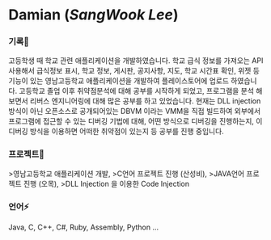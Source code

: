 # Damian (*SangWook Lee*)


<h3>기록🌱</h3>
고등학생 때 학교 관련 애플리케이션을 개발하였습니다. 학교 급식 정보를 가져오는 API 사용해서 급식정보 표시, 학교 정보, 게시판, 공지사항, 지도, 학교 시간표 확인, 위젯 등 기능이 있는 영남고등학교 애플리케이션을 개발하여 플레이스토어에 업로드 하였습니다. 
고등학교 졸업 이후 취약점분석에 대해 공부를 시작하게 되었고, 프로그램을 분석 해 보면서 리버스 엔지니어링에 대해 많은 공부를 하고 있었습니다. 
현재는 DLL injection 방식이 아닌 오픈소스로 공개되어있는 DBVM 이라는 VMM을 직접 빌드하여 외부에서 프로그램에 접근할 수 있는 디버깅 기법에 대해, 어떤 방식으로 디버깅을 진행하는지, 이 디버깅 방식을 이용하면 어떠한 취약점이 있는지 등 공부를 진행 중입니다.

<h3>프로젝트🔭</h3>
>영남고등학교 애플리케이션 개발, 
>C언어 프로젝트 진행 (산성비), 
>JAVA언어 프로젝트 진행 (오목), 
>DLL Injection 을 이용한 Code Injection

<h3>언어⚡</h3>
Java, C, C++, C#, Ruby, Assembly, Python ...

<!--
**damian100/damian100** is a ✨ _special_ ✨ repository because its `README.md` (this file) appears on your GitHub profile.

Here are some ideas to get you started:

- 🔭 I’m currently working on ...
- 🌱 I’m currently learning ...
- 👯 I’m looking to collaborate on ...
- 🤔 I’m looking for help with ...
- 💬 Ask me about ...
- 📫 How to reach me: ...
- 😄 Pronouns: ...
- ⚡ Fun fact: ...
-->
